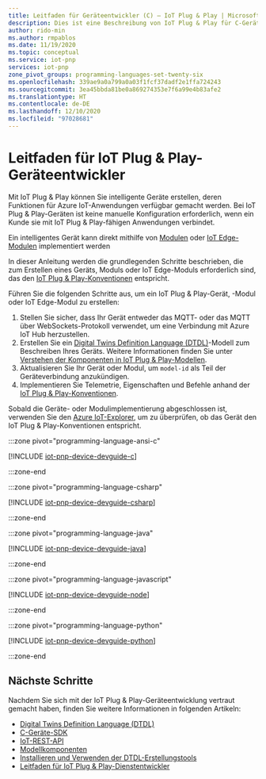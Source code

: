 ```yaml
---
title: Leitfaden für Geräteentwickler (C) – IoT Plug & Play | Microsoft-Dokumentation
description: Dies ist eine Beschreibung von IoT Plug & Play für C-Geräteentwickler.
author: rido-min
ms.author: rmpablos
ms.date: 11/19/2020
ms.topic: conceptual
ms.service: iot-pnp
services: iot-pnp
zone_pivot_groups: programming-languages-set-twenty-six
ms.openlocfilehash: 339ae9a0a799a0a03f1fcf37dadf2e1ffa724243
ms.sourcegitcommit: 3ea45bbda81be0a869274353e7f6a99e4b83afe2
ms.translationtype: HT
ms.contentlocale: de-DE
ms.lasthandoff: 12/10/2020
ms.locfileid: "97028681"
---
```

# <a name="iot-plug-and-play-device-developer-guide"></a>Leitfaden für IoT Plug & Play-Geräteentwickler

Mit IoT Plug & Play können Sie intelligente Geräte erstellen, deren Funktionen für Azure IoT-Anwendungen verfügbar gemacht werden. Bei IoT Plug & Play-Geräten ist keine manuelle Konfiguration erforderlich, wenn ein Kunde sie mit IoT Plug & Play-fähigen Anwendungen verbindet.

Ein intelligentes Gerät kann direkt mithilfe von [Modulen](../iot-hub/iot-hub-devguide-module-twins.md) oder [IoT Edge-Modulen](../iot-edge/about-iot-edge.md) implementiert werden

In dieser Anleitung werden die grundlegenden Schritte beschrieben, die zum Erstellen eines Geräts, Moduls oder IoT Edge-Moduls erforderlich sind, das den [IoT Plug & Play-Konventionen](../iot-pnp/concepts-convention.md) entspricht.

Führen Sie die folgenden Schritte aus, um ein IoT Plug & Play-Gerät, -Modul oder IoT Edge-Modul zu erstellen:

1. Stellen Sie sicher, dass Ihr Gerät entweder das MQTT- oder das MQTT über WebSockets-Protokoll verwendet, um eine Verbindung mit Azure IoT Hub herzustellen.
1. Erstellen Sie ein [Digital Twins Definition Language (DTDL)](https://github.com/Azure/opendigitaltwins-dtdl)-Modell zum Beschreiben Ihres Geräts. Weitere Informationen finden Sie unter [Verstehen der Komponenten in IoT Plug & Play-Modellen](concepts-components.md).
1. Aktualisieren Sie Ihr Gerät oder Modul, um `model-id` als Teil der Geräteverbindung anzukündigen.
1. Implementieren Sie Telemetrie, Eigenschaften und Befehle anhand der [IoT Plug & Play-Konventionen](concepts-convention.md).

Sobald die Geräte- oder Modulimplementierung abgeschlossen ist, verwenden Sie den [Azure IoT-Explorer](howto-use-iot-explorer.md), um zu überprüfen, ob das Gerät den IoT Plug & Play-Konventionen entspricht.

:::zone pivot="programming-language-ansi-c"

[!INCLUDE [iot-pnp-device-devguide-c](../../includes/iot-pnp-device-devguide-c.md)]

:::zone-end

:::zone pivot="programming-language-csharp"

[!INCLUDE [iot-pnp-device-devguide-csharp](../../includes/iot-pnp-device-devguide-csharp.md)]

:::zone-end

:::zone pivot="programming-language-java"

[!INCLUDE [iot-pnp-device-devguide-java](../../includes/iot-pnp-device-devguide-java.md)]

:::zone-end

:::zone pivot="programming-language-javascript"

[!INCLUDE [iot-pnp-device-devguide-node](../../includes/iot-pnp-device-devguide-node.md)]

:::zone-end

:::zone pivot="programming-language-python"

[!INCLUDE [iot-pnp-device-devguide-python](../../includes/iot-pnp-device-devguide-python.md)]

:::zone-end

## <a name="next-steps"></a>Nächste Schritte

Nachdem Sie sich mit der IoT Plug & Play-Geräteentwicklung vertraut gemacht haben, finden Sie weitere Informationen in folgenden Artikeln:

- [Digital Twins Definition Language (DTDL)](https://github.com/Azure/opendigitaltwins-dtdl)
- [C-Geräte-SDK](/azure/iot-hub/iot-c-sdk-ref/)
- [IoT-REST-API](/rest/api/iothub/device)
- [Modellkomponenten](concepts-components.md)
- [Installieren und Verwenden der DTDL-Erstellungstools](howto-use-dtdl-authoring-tools.md)
- [Leitfaden für IoT Plug & Play-Dienstentwickler](concepts-developer-guide-service.md)
